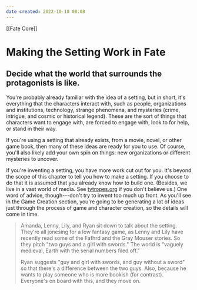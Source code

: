 ```yaml
---
date created: 2022-10-18 08:08
---
```


[[Fate Core]]

# Making the Setting Work in Fate

## Decide what the world that surrounds the protagonists is like.

You're probably already familiar with the idea of a setting, but in short, it's everything that the characters interact with, such as people, organizations and institutions, technology, strange phenomena, and mysteries (crime, intrigue, and cosmic or historical legend). These are the sort of things that characters want to engage with, are forced to engage with, look to for help, or stand in their way.

If you're using a setting that already exists, from a movie, novel, or other game book, then many of these ideas are ready for you to use. Of course, you'll also likely add your own spin on things: new organizations or different mysteries to uncover.

If you're inventing a setting, you have more work cut out for you. It's beyond the scope of this chapter to tell you how to make a setting. If you choose to do that it is assumed that you already know how to build one. (Besides, we live in a vast world of media. See [tvtropes.org](http://tvtropes.org/) if you don't believe us.) One word of advice, though---don't try to invent too much up front. As you'll see in the Game Creation section, you're going to be generating a lot of ideas just through the process of game and character creation, so the details will come in time.

> Amanda, Lenny, Lily, and Ryan sit down to talk about the setting. They're all jonesing for a low fantasy game, as Lenny and Lily have recently read some of the Fafhrd and the Gray Mouser stories. So they pitch "two guys and a girl with swords." The world is "vaguely medieval, Earth with the serial numbers filed off."
>
> Ryan suggests "guy and girl with swords, and guy without a sword" so that there's a difference between the two guys. Also, because he wants to play someone who is more bookish (for contrast). Everyone's on board with this, and they move on.

